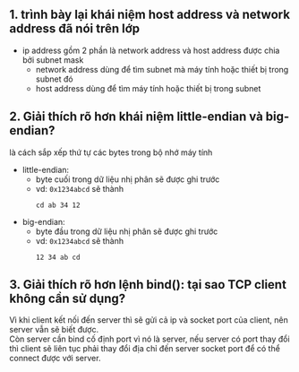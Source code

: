 ## 1. trình bày lại khái niệm host address và network address đã nói trên lớp
- ip address gồm 2 phần là network address và host address được chia bởi subnet mask
  - network address dùng để tìm subnet mà máy tính hoặc thiết bị trong subnet đó
  - host address dùng để tìm máy tính hoặc thiết bị trong subnet

## 2. Giải thích rõ hơn khái niệm little-endian và big-endian?
là cách sắp xếp thứ tự các bytes trong bộ nhớ máy tính
- little-endian:
  - byte cuối trong dữ liệu nhị phân sẽ được ghi trước
  - vd: `0x1234abcd` sẽ thành  
    ```
    cd ab 34 12
    ```
- big-endian:
  - byte đầu trong dữ liệu nhị phân sẽ được ghi trước
  - vd: `0x1234abcd` sẽ thành  
    ```
    12 34 ab cd
    ```

## 3. Giải thích rõ hơn lệnh bind(): tại sao TCP client không cần sử dụng?
Vì khi client kết nối đến server thì sẽ gửi cả ip và socket port của client, nên server vẫn sẽ biết được.  
Còn server cần bind cố định port vì nó là server, nếu server có port thay đổi thì client sẽ liên tục phải thay đổi địa chỉ đến server socket port để có thể connect được với server.
